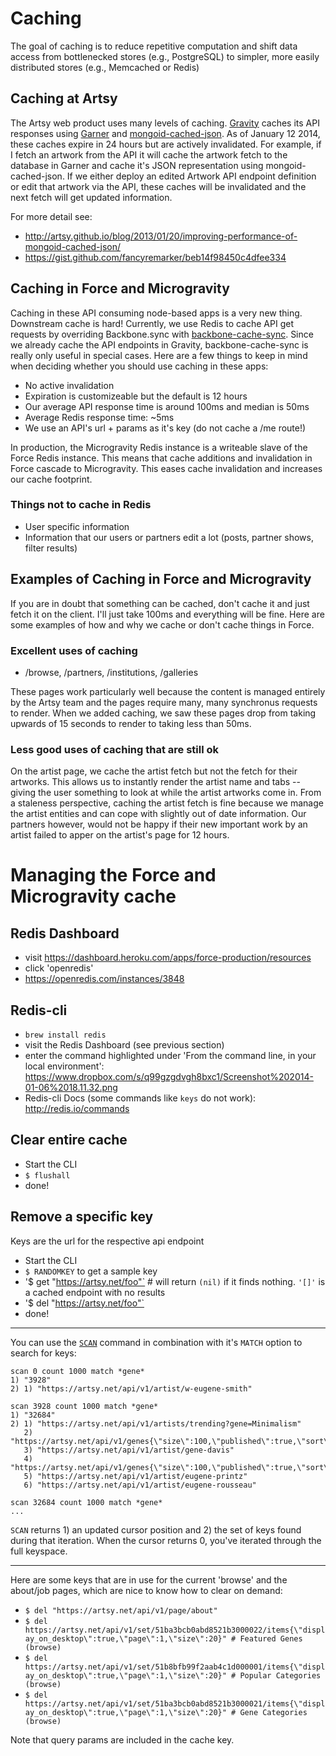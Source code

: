 # Caching

The goal of caching is to reduce repetitive computation and shift data
access from bottlenecked stores (e.g., PostgreSQL) to simpler, more
easily distributed stores (e.g., Memcached or Redis)

## Caching at Artsy

The Artsy web product uses many levels of
caching. [Gravity](https://github.com/artsy/gravity) caches its API
responses using [Garner](https://github.com/artsy/garner) and
[mongoid-cached-json](https://github.com/dblock/mongoid-cached-json). As
of January 12 2014, these caches expire in 24 hours but are actively
invalidated. For example, if I fetch an artwork from the API it will
cache the artwork fetch to the database in Garner and cache it's JSON
representation using mongoid-cached-json. If we either deploy an
edited Artwork API endpoint definition or edit that artwork via the
API, these caches will be invalidated and the next fetch will get
updated information.

For more detail see:
- http://artsy.github.io/blog/2013/01/20/improving-performance-of-mongoid-cached-json/
- https://gist.github.com/fancyremarker/beb14f98450c4dfee334

## Caching in Force and Microgravity

Caching in these API consuming node-based apps is a very new
thing. Downstream cache is hard! Currently, we use Redis to cache API
get requests by overriding Backbone.sync with
[backbone-cache-sync](https://github.com/artsy/backbone-cache-sync). Since
we already cache the API endpoints in Gravity, backbone-cache-sync is
really only useful in special cases. Here are a few things to keep in
mind when deciding whether you should use caching in these apps:
- No active invalidation
- Expiration is customizeable but the default is 12 hours
- Our average API response time is around 100ms and median is 50ms
- Average Redis response time: ~5ms
- We use an API's url + params as it's key (do not cache a /me route!)

In production, the Microgravity Redis instance is a writeable slave of
the Force Redis instance. This means that cache additions and
invalidation in Force cascade to Microgravity. This eases cache
invalidation and increases our cache footprint.

### Things not to cache in Redis

- User specific information
- Information that our users or partners edit a lot (posts, partner shows, filter results)

## Examples of Caching in Force and Microgravity

If you are in doubt that something can be cached, don't cache it and
just fetch it on the client. I'll just take 100ms and everything will
be fine. Here are some examples of how and why we cache or don't cache
things in Force.

### Excellent uses of caching

- /browse, /partners, /institutions, /galleries

These pages work particularly well because the content is managed
entirely by the Artsy team and the pages require many, many synchronus
requests to render. When we added caching, we saw these pages drop
from taking upwards of 15 seconds to render to taking less than 50ms.

### Less good uses of caching that are still ok

On the artist page, we cache the artist fetch but not the fetch for
their artworks. This allows us to instantly render the artist name
and tabs -- giving the user something to look at while the artist
artworks come in. From a staleness perspective, caching the artist
fetch is fine because we manage the artist entities and can cope with
slightly out of date information. Our partners however, would not be
happy if their new important work by an artist failed to apper on the
artist's page for 12 hours.

# Managing the Force and Microgravity cache
## Redis Dashboard

- visit https://dashboard.heroku.com/apps/force-production/resources
- click 'openredis'
- https://openredis.com/instances/3848

## Redis-cli
- `brew install redis`
- visit the Redis Dashboard (see previous section)
- enter the command highlighted under 'From the command line, in your local environment': https://www.dropbox.com/s/q99gzgdvgh8bxc1/Screenshot%202014-01-06%2018.11.32.png
- Redis-cli Docs (some commands like `keys` do not work): http://redis.io/commands

## Clear entire cache

- Start the CLI
- `$ flushall`
- done!

## Remove a specific key

Keys are the url for the respective api endpoint

- Start the CLI
- `$ RANDOMKEY` to get a sample key
- '$ get "https://artsy.net/foo"` # will return `(nil)` if it finds nothing. `'[]'` is a cached endpoint with no results
- '$ del "https://artsy.net/foo"`
- done!

------

You can use the [`SCAN`](http://redis.io/commands/scan) command in combination with it's `MATCH` option to search for keys:

```
scan 0 count 1000 match *gene*
1) "3928"
2) 1) "https://artsy.net/api/v1/artist/w-eugene-smith"

scan 3928 count 1000 match *gene*
1) "32684"
2) 1) "https://artsy.net/api/v1/artists/trending?gene=Minimalism"
   2) "https://artsy.net/api/v1/genes{\"size\":100,\"published\":true,\"sort\":\"name\",\"page\":2}"
   3) "https://artsy.net/api/v1/artist/gene-davis"
   4) "https://artsy.net/api/v1/genes{\"size\":100,\"published\":true,\"sort\":\"name\",\"page\":9}"
   5) "https://artsy.net/api/v1/artist/eugene-printz"
   6) "https://artsy.net/api/v1/artist/eugene-rousseau"

scan 32684 count 1000 match *gene*
...
```

`SCAN` returns 1) an updated cursor position and 2) the set of keys found during that iteration. When the cursor returns 0, you've iterated through the full keyspace.

------

Here are some keys that are in use for the current 'browse' and the about/job pages, which are nice to know how to clear on demand:

- `$ del "https://artsy.net/api/v1/page/about"`
- `$ del https://artsy.net/api/v1/set/51ba3bcb0abd8521b3000022/items{\"display_on_desktop\":true,\"page\":1,\"size\":20}" # Featured Genes (browse)`
- `$ del https://artsy.net/api/v1/set/51b8bfb99f2aab4c1d000001/items{\"display_on_desktop\":true,\"page\":1,\"size\":20}" # Popular Categories (browse)`
- `$ del https://artsy.net/api/v1/set/51ba3bcb0abd8521b3000021/items{\"display_on_desktop\":true,\"page\":1,\"size\":20}" # Gene Categories (browse)`

Note that query params are included in the cache key.

